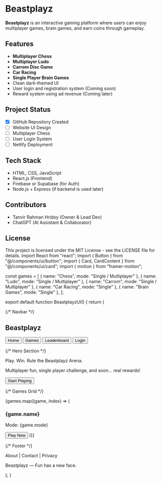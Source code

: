 # Beastplayz

**Beastplayz** is an interactive gaming platform where users can enjoy multiplayer games, brain games, and earn coins through gameplay.

## Features

- **Multiplayer Chess**
- **Multiplayer Ludo**
- **Carrom Disc Game**
- **Car Racing**
- **Single Player Brain Games**
- Clean dark-themed UI
- User login and registration system (Coming soon)
- Reward system using ad revenue (Coming later)

## Project Status

- [x] GitHub Repository Created  
- [ ] Website UI Design  
- [ ] Multiplayer Chess  
- [ ] User Login System  
- [ ] Netlify Deployment  

## Tech Stack

- HTML, CSS, JavaScript
- React.js (Frontend)
- Firebase or Supabase (for Auth)
- Node.js + Express (if backend is used later)

## Contributors

- Tanvir Rahman Hridoy (Owner & Lead Dev)
- ChatGPT (AI Assistant & Collaborator)

## License

This project is licensed under the MIT License - see the LICENSE file for details.
import React from "react"; import { Button } from "@/components/ui/button"; import { Card, CardContent } from "@/components/ui/card"; import { motion } from "framer-motion";

const games = [ { name: "Chess", mode: "Single / Multiplayer" }, { name: "Ludo", mode: "Single / Multiplayer" }, { name: "Carrom", mode: "Single / Multiplayer" }, { name: "Car Racing", mode: "Single" }, { name: "Brain Games", mode: "Single" }, ];

export default function BeastplayzUI() { return ( <div className="min-h-screen bg-gradient-to-b from-[#0f0f0f] to-[#1a1a1a] text-white px-4 py-8"> {/* Navbar */} <nav className="flex justify-between items-center mb-8"> <h1 className="text-2xl font-bold text-green-400">Beastplayz</h1> <div className="space-x-4"> <Button variant="ghost">Home</Button> <Button variant="ghost">Games</Button> <Button variant="ghost">Leaderboard</Button> <Button className="rounded-full bg-green-500 text-black">Login</Button> </div> </nav>

{/* Hero Section */}
  <section className="text-center mb-12">
    <motion.h2
      className="text-4xl md:text-5xl font-bold mb-4"
      initial={{ opacity: 0, y: -20 }}
      animate={{ opacity: 1, y: 0 }}
    >
      Play. Win. Rule the Beastplayz Arena.
    </motion.h2>
    <p className="text-lg text-gray-400 mb-6">
      Multiplayer fun, single player challenge, and soon… real rewards!
    </p>
    <Button className="bg-green-500 text-black px-6 py-2 rounded-full text-lg">
      Start Playing
    </Button>
  </section>

  {/* Games Grid */}
  <section className="grid grid-cols-1 sm:grid-cols-2 md:grid-cols-3 gap-6">
    {games.map((game, index) => (
      <Card key={index} className="bg-[#1f1f1f] border border-gray-700">
        <CardContent className="p-6">
          <h3 className="text-xl font-semibold mb-2">{game.name}</h3>
          <p className="text-sm text-gray-400 mb-4">Mode: {game.mode}</p>
          <Button className="bg-green-500 text-black w-full">Play Now</Button>
        </CardContent>
      </Card>
    ))}
  </section>

  {/* Footer */}
  <footer className="mt-16 text-center text-sm text-gray-500">
    <p>About | Contact | Privacy</p>
    <p className="mt-2">Beastplayz — Fun has a new face.</p>
  </footer>
</div>

); }

